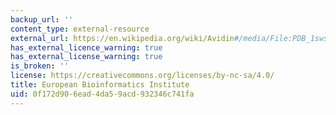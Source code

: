 ```yaml
---
backup_url: ''
content_type: external-resource
external_url: https://en.wikipedia.org/wiki/Avidin#/media/File:PDB_1sws_EBI.jpg
has_external_licence_warning: true
has_external_license_warning: true
is_broken: ''
license: https://creativecommons.org/licenses/by-nc-sa/4.0/
title: European Bioinformatics Institute
uid: 0f172d90-6ead-4da5-9acd-932346c741fa
---
```

